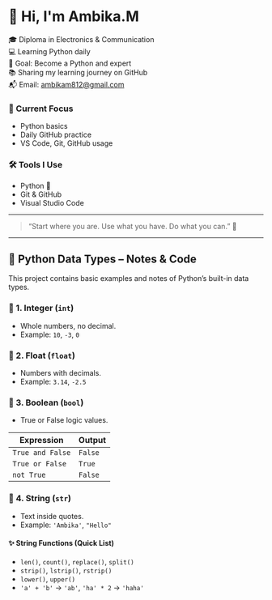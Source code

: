 # 👋 Hi, I'm Ambika.M

🎓 Diploma in Electronics & Communication  
💻 Learning Python daily  
🌱 Goal: Become a Python and expert  
📚 Sharing my learning journey on GitHub  
📬 Email: ambikam812@gmail.com  

### 🔧 Current Focus
- Python basics
- Daily GitHub practice
- VS Code, Git, GitHub usage

### 🛠️ Tools I Use
- Python 🐍
- Git & GitHub
- Visual Studio Code

---

> “Start where you are. Use what you have. Do what you can.” 🌱

---

## 📘 Python Data Types – Notes & Code

This project contains basic examples and notes of Python’s built-in data types.

### 🔹 1. Integer (`int`)
- Whole numbers, no decimal.
- Example: `10`, `-3`, `0`

### 🔹 2. Float (`float`)
- Numbers with decimals.
- Example: `3.14`, `-2.5`

### 🔹 3. Boolean (`bool`)
- True or False logic values.

| Expression       | Output  |
|------------------|---------|
| `True and False` | `False` |
| `True or False`  | `True`  |
| `not True`       | `False` |

### 🔹 4. String (`str`)
- Text inside quotes.
- Example: `'Ambika'`, `"Hello"`

#### ✨ String Functions (Quick List)
- `len()`, `count()`, `replace()`, `split()`
- `strip()`, `lstrip()`, `rstrip()`
- `lower()`, `upper()`
- `'a' + 'b'` → `'ab'`, `'ha' * 2` → `'haha'`



